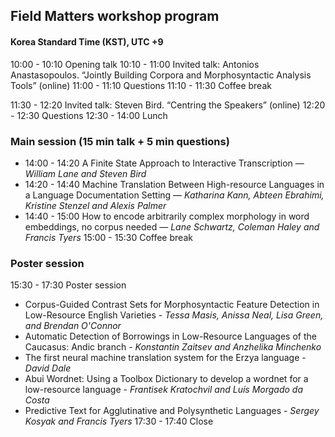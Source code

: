 <script>document.title = "Field Matters | Workshop program";</script>

<head>
<meta property="og:title" content="Field Matters | Workshop program">
<meta property="og:description" content="The first workshop on applying NLP to field linguistics">
<meta property="og:image" content="https://github.com/field-matters/field-matters.github.io/blob/main/logo.jpg?raw=true">
</head>

## Field Matters workshop program
#### Korea Standard Time (KST), UTC +9

10:00 - 10:10 Opening talk
10:10 - 11:00 Invited talk: Antonios Anastasopoulos. “Jointly Building Corpora and Morphosyntactic Analysis Tools” (online)
11:00 - 11:10 Questions
11:10 - 11:30 Coffee break

11:30 - 12:20 Invited talk: Steven Bird. “Centring the Speakers” (online)
12:20 - 12:30 Questions
12:30 - 14:00 Lunch

### Main session (15 min talk + 5 min questions)
+ 14:00 - 14:20 A Finite State Approach to Interactive Transcription — <i>William Lane and Steven Bird</i>
+ 14:20 - 14:40 Machine Translation Between High-resource Languages in a Language Documentation Setting — <i>Katharina Kann, Abteen Ebrahimi, Kristine Stenzel and Alexis Palmer</i>
+ 14:40 - 15:00 How to encode arbitrarily complex morphology in word embeddings, no corpus needed — <i>Lane Schwartz, Coleman Haley and Francis Tyers</i>
15:00 - 15:30 Coffee break

### Poster session

15:30 - 17:30 Poster session
+ Corpus-Guided Contrast Sets for Morphosyntactic Feature Detection in Low-Resource English Varieties - <i>Tessa Masis, Anissa Neal, Lisa Green, and Brendan O'Connor</i>
+ Automatic Detection of Borrowings in Low-Resource Languages of the Caucasus: Andic branch - <i>Konstantin Zaitsev and Anzhelika Minchenko</i>
+ The first neural machine translation system for the Erzya language - <i>David Dale</i>
+ Abui Wordnet: Using a Toolbox Dictionary to develop a wordnet for a low-resource language - <i>Frantisek Kratochvil and Luís Morgado da Costa</i>
+ Predictive Text for Agglutinative and Polysynthetic Languages - <i>Sergey Kosyak and Francis Tyers</i>
17:30 - 17:40 Close


